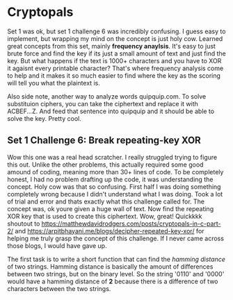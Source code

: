 # Cryptopals

Set 1 was ok, but set 1 challenge 6 was incredibly confusing. I guess easy to implement, but wrapping my mind on the concept is just holy cow. Learned great concepts from this set, mainly **frequency anaylsis**. It's easy to just brute force and find the key if its just a small amount of text and just find the key. But what happens if the text is 1000+ characters and you have to XOR it agaisnt every printable character? That's where frequency analysis come to help and it makes it so much easier to find where the key as the scoring will tell you what the plaintext is.  

Also side note, another way to analyze words quipquip.com. To solve substituion ciphers, you can take the ciphertext and replace it with ACBEF...Z. And feed that sentence into quipquip and it should be able to solve the key. Pretty cool. 

## Set 1 Challenge 6: Break repeating-key XOR
Wow this one was a real head scratcher. I really struggled trying to figure this out. Unlike the other problems, this actually required some good amound of coding, meaning more than 30+ lines of code. To be completely honest, I had no problem drafting up the code, it was understanding the concept. Holy cow was that so confusing. First half I was doing something completely wrong because I didn't understand what I was doing. Took a lot of trial and error and thats exactly what this challenge called for. The concept was, ok youre given a huge wall of text. Now find the repeating XOR key that is used to create this ciphertext. Wow, great! Quickkkk shoutout to https://matthewdavidrodgers.com/posts/cryptopals-in-c-part-2/ and https://arpitbhayani.me/blogs/decipher-repeated-key-xor/ for helping me truly grasp the concept of this challenge. If I never came across those blogs, I would have gave up. 

The first task is to write a short function that can find the *hamming distance* of two strings. Hamming distance is basically the amount of differences between two strings, but on the binary level. So the string '0110' and '0000' would have a hamming distance of **2** because there is a difference of two characters between the two strings. 

